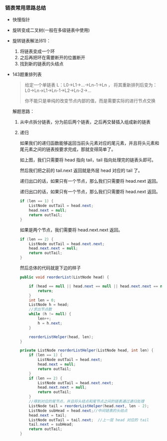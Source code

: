 ### 链表常用思路总结

- 快慢指针

- 旋转变成二叉树(一般在多级链表中使用)

- 旋转链表解法(61)：
  1. 将链表变成一个环
  2. 之后再把环在需要断开的位置断开
  3. 找到新的链表的头结点
  
- 143题重排列表

  > 给定一个单链表 L：L0→L1→…→Ln-1→Ln ，
  > 将其重新排列后变为： L0→Ln→L1→Ln-1→L2→Ln-2→…
  >
  > 你不能只是单纯的改变节点内部的值，而是需要实际的进行节点交换

  解题思路： 

  1. 从中点拆分链表，分为前后两个链表，之后再交替插入组成新的链表

  2. 递归

     如果我们的递归函数能够返回当前头元素对应的尾元素，并且将头元素和尾元素之间的链表按要求完成，那就变得简单了。

     

     如上图，我们只需要将 head 指向 tail，tail 指向处理完的链表头即可。

     

     然后我们把之前的 tail.next 返回就是外层 head 对应的 tail 了。

     递归出口的话，如果只有一个节点，那么我们只需要将 head.next 返回。

     递归出口的话，如果只有一个节点，那么我们只需要将 head.next 返回。

     ```java
     if (len == 1) {
         ListNode outTail = head.next;
         head.next = null;
         return outTail;
     }
     ```

     如果是两个节点，我们需要将 head.next.next 返回。

     ```java
     if (len == 2) {
         ListNode outTail = head.next.next;
         head.next.next = null;
         return outTail;
     }
     ```

     然后总体的代码就是下边的样子

     ```java
     public void reorderList(ListNode head) {
     
         if (head == null || head.next == null || head.next.next == null) {
             return;
         }
         int len = 0;
         ListNode h = head;
         //求出节点数
         while (h != null) {
             len++;
             h = h.next;
         }
     
         reorderListHelper(head, len);
     }
     
     private ListNode reorderListHelper(ListNode head, int len) {
         if (len == 1) {
             ListNode outTail = head.next;
             head.next = null;
             return outTail;
         }
         if (len == 2) {
             ListNode outTail = head.next.next;
             head.next.next = null;
             return outTail;
         }
         //得到对应的尾节点，并且将头结点和尾节点之间的链表通过递归处理
         ListNode tail = reorderListHelper(head.next, len - 2);
         ListNode subHead = head.next;//中间链表的头结点
         head.next = tail;
         ListNode outTail = tail.next;  //上一层 head 对应的 tail
         tail.next = subHead;
         return outTail;
     }
     ```

     

     
